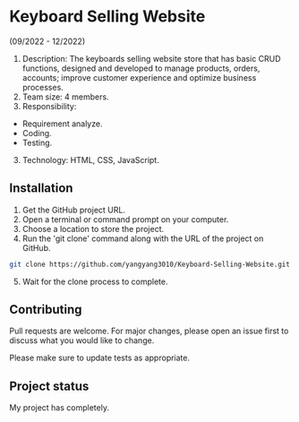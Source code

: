 # Keyboard Selling Website
(09/2022 - 12/2022)

1. Description: The keyboards selling website store that has basic CRUD functions, designed and developed to manage products, orders, accounts; improve customer experience and optimize business processes.
2. Team size: 4 members.
3. Responsibility:
- Requirement analyze.
- Coding.
- Testing.
3. Technology: HTML, CSS, JavaScript.

## Installation

1. Get the GitHub project URL.
2. Open a terminal or command prompt on your computer.
3. Choose a location to store the project.
4. Run the 'git clone' command along with the URL of the project on GitHub. 
```bash
git clone https://github.com/yangyang3010/Keyboard-Selling-Website.git
```
5. Wait for the clone process to complete.

## Contributing

Pull requests are welcome. For major changes, please open an issue first
to discuss what you would like to change.

Please make sure to update tests as appropriate.

## Project status

My project has completely.
